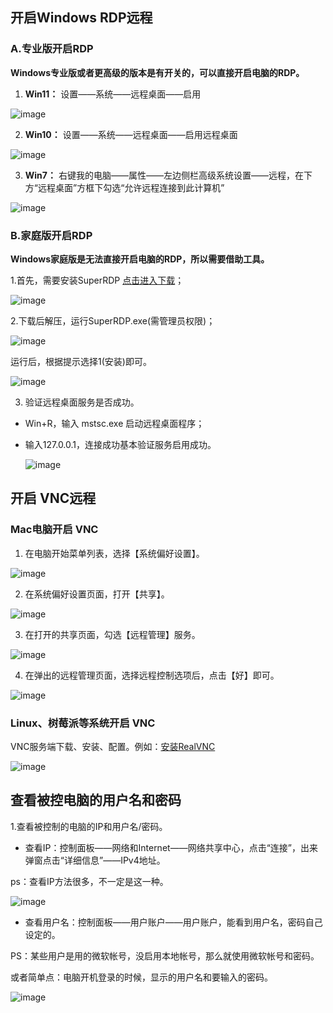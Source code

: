 ## 开启Windows RDP远程

### A.专业版开启RDP

**Windows专业版或者更高级的版本是有开关的，可以直接开启电脑的RDP。**

1. **Win11：** 设置——系统——远程桌面——启用

  ![image](./image/remote/remote-rdp0.jpg)

2. **Win10：** 设置——系统——远程桌面——启用远程桌面  

  ![image](./image/remote/remote-rdp1.jpg)

3. **Win7：** 右键我的电脑——属性——左边侧栏高级系统设置——远程，在下方“远程桌面”方框下勾选“允许远程连接到此计算机”
  
  ![image](./image/remote/remote-rdp2.jpeg)

  ### B.家庭版开启RDP

**Windows家庭版是无法直接开启电脑的RDP，所以需要借助工具。**

1.首先，需要安装SuperRDP
 [点击进入下载](https://github.com/anhkgg/SuperRDP/releases)；

  ![image](./image/remote/rdp1.jpg)

2.下载后解压，运行SuperRDP.exe(需管理员权限)；

  ![image](./image/remote/rdp2.jpg)
  
运行后，根据提示选择1(安装)即可。
  
  ![image](./image/remote/rdp3.jpg)

3. 验证远程桌面服务是否成功。

* Win+R，输入 mstsc.exe 启动远程桌面程序；

* 输入127.0.0.1，连接成功基本验证服务启用成功。

  ![image](./image/remote/rdp4.jpg)

## 开启 VNC远程

### Mac电脑开启 VNC 
1. 在电脑开始菜单列表，选择【系统偏好设置】。

  ![image](./image/remote/remote-vnc1.jpg)

2. 在系统偏好设置页面，打开【共享】。

 ![image](./image/remote/remote-vnc2.jpg)

3. 在打开的共享页面，勾选【远程管理】服务。

 ![image](./image/remote/remote-vnc3.jpg)

4. 在弹出的远程管理页面，选择远程控制选项后，点击【好】即可。

 ![image](./image/remote/remote-vnc4.jpg)

 ### Linux、树莓派等系统开启 VNC

VNC服务端下载、安装、配置。例如：[安装RealVNC](https://www.realvnc.com/en/connect/download/vnc/)

![image](./image/remote/remote-vnc5.jpg)


## 查看被控电脑的用户名和密码

1.查看被控制的电脑的IP和用户名/密码。

* 查看IP：控制面板——网络和Internet——网络共享中心，点击“连接”，出来弹窗点击“详细信息”——IPv4地址。

ps：查看IP方法很多，不一定是这一种。

  ![image](./image/remote/remote-vnc6.jpg)


* 查看用户名：控制面板——用户账户——用户账户，能看到用户名，密码自己设定的。

PS：某些用户是用的微软帐号，没启用本地帐号，那么就使用微软帐号和密码。

或者简单点：电脑开机登录的时候，显示的用户名和要输入的密码。

![image](./image/remote/remote-vnc7.jpg)
